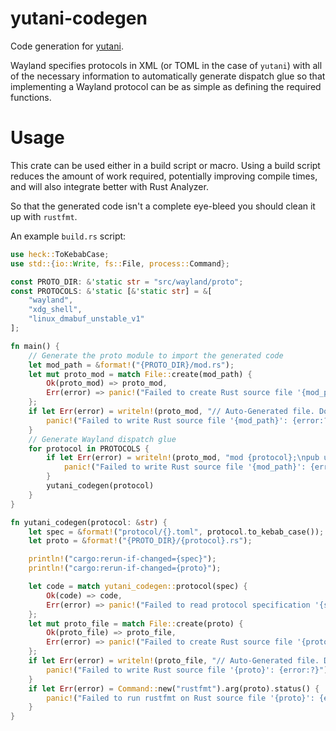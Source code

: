 # yutani-codegen
Code generation for [yutani](https://github.com/AidoP/yutani).

Wayland specifies protocols in XML (or TOML in the case of `yutani`) with all of the necessary information to
automatically generate dispatch glue so that implementing a Wayland protocol can be as simple as defining 
the required functions.

# Usage
This crate can be used either in a build script or macro. Using a build script reduces the amount of work
required, potentially improving compile times, and will also integrate better with Rust Analyzer.

So that the generated code isn't a complete eye-bleed you should clean it up with `rustfmt`.

An example `build.rs` script:
```rust
use heck::ToKebabCase;
use std::{io::Write, fs::File, process::Command};

const PROTO_DIR: &'static str = "src/wayland/proto";
const PROTOCOLS: &'static [&'static str] = &[
    "wayland",
    "xdg_shell",
    "linux_dmabuf_unstable_v1"
];

fn main() {
    // Generate the proto module to import the generated code
    let mod_path = &format!("{PROTO_DIR}/mod.rs");
    let mut proto_mod = match File::create(mod_path) {
        Ok(proto_mod) => proto_mod,
        Err(error) => panic!("Failed to create Rust source file '{mod_path}': {error:?}")
    };
    if let Err(error) = writeln!(proto_mod, "// Auto-Generated file. Do not edit.") {
        panic!("Failed to write Rust source file '{mod_path}': {error:?}")
    }
    // Generate Wayland dispatch glue
    for protocol in PROTOCOLS {
        if let Err(error) = writeln!(proto_mod, "mod {protocol};\npub use {protocol}::*;") {
            panic!("Failed to write Rust source file '{mod_path}': {error:?}")
        }
        yutani_codegen(protocol)
    }
}

fn yutani_codegen(protocol: &str) {
    let spec = &format!("protocol/{}.toml", protocol.to_kebab_case());
    let proto = &format!("{PROTO_DIR}/{protocol}.rs");

    println!("cargo:rerun-if-changed={spec}");
    println!("cargo:rerun-if-changed={proto}");

    let code = match yutani_codegen::protocol(spec) {
        Ok(code) => code,
        Err(error) => panic!("Failed to read protocol specification '{spec}': {error:?}")
    };
    let mut proto_file = match File::create(proto) {
        Ok(proto_file) => proto_file,
        Err(error) => panic!("Failed to create Rust source file '{proto}': {error:?}")
    };
    if let Err(error) = writeln!(proto_file, "// Auto-Generated file. Do not edit.\n#![allow(dead_code)]\n\n{}", code) {
        panic!("Failed to write Rust source file '{proto}': {error:?}")
    }
    if let Err(error) = Command::new("rustfmt").arg(proto).status() {
        panic!("Failed to run rustfmt on Rust source file '{proto}': {error:?}")
    }
}
```